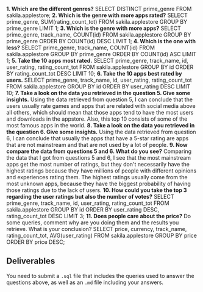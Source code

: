 **1. Which are the different genres?**
SELECT 
	DISTINCT prime_genre
FROM
	sakila.applestore;
**2. Which is the genre with more apps rated?**
SELECT 
	prime_genre,
    SUM(rating_count_tot)
FROM
	sakila.applestore
GROUP BY 
	prime_genre
LIMIT 
	1;
**3. Which is the genre with more apps?**
SELECT
	prime_genre,
    track_name,
    COUNT(id)
FROM 
	sakila.applestore
GROUP BY
	prime_genre
ORDER BY
	COUNT(id) DESC
LIMIT
	1;
**4. Which is the one with less?**
SELECT
	prime_genre,
    track_name,
    COUNT(id)
FROM 
	sakila.applestore
GROUP BY
	prime_genre
ORDER BY
	COUNT(id) ASC
LIMIT
	1;
**5. Take the 10 apps most rated.**
SELECT
	prime_genre,
    track_name,
	id,
    user_rating,
    rating_count_tot
FROM 
	sakila.applestore
GROUP BY
	id
ORDER BY
	rating_count_tot DESC
LIMIT
	10;
**6. Take the 10 apps best rated by users.**
SELECT
	prime_genre,
    track_name,
	id,
    user_rating,
    rating_count_tot
FROM 
	sakila.applestore
GROUP BY
	id
ORDER BY
	user_rating DESC
LIMIT
	10;
**7. Take a look on the data you retrieved in the question 5. Give some insights.**
Using the data retrieved from question 5, I can conclude that the users usually rate games and apps that
are related with social media above all others, which should mean that those apps tend to have the most users
and downloads in the appstore. Also, this top 10 consists of some of the most famous apps in the world.
**8. Take a look on the data you retrieved in the question 6. Give some insights.**
Using the data retrieved from question 6, I can conclude that usually the apps that have a 5-star rating are 
apps that are not mainstream and that are not used by a lot of people.
**9. Now compare the data from questions 5 and 6. What do you see?**
Comparing the data that I got from questions 5 and 6, I see that the most mainstream apps get the most number
of ratings, but they don't necessarily have the highest ratings because they have millions of people with
different opinions and experiences rating them. The highest ratings usually come from the most unknown apps,
because they have the biggest probability of having those ratings due to the lack of users.
**10. How could you take the top 3 regarding the user ratings but also the number of votes?**
SELECT
	prime_genre,
    track_name,
	id,
    user_rating,
    rating_count_tot
FROM 
	sakila.applestore
GROUP BY
	id
ORDER BY
	user_rating DESC,
    rating_count_tot DESC
LIMIT
	3;
**11. Does people care about the price?** Do some queries, comment why are you doing them and the results you retrieve. What is your conclusion?
SELECT
	price,
    currency,
    track_name,
    rating_count_tot,
	AVG(user_rating)
FROM 
	sakila.applestore
GROUP BY
	price
ORDER BY
	price DESC;

## Deliverables 
You need to submit a `.sql` file that includes the queries used to answer the questions above, as well as an `.md` file including your answers. 
